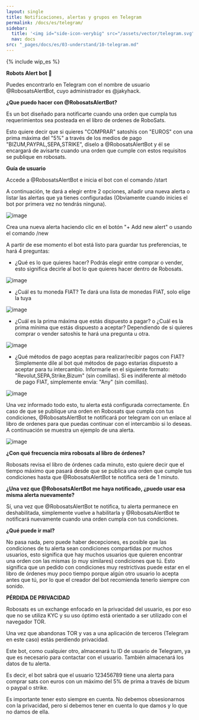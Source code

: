 ```yaml
---
layout: single
title: Notificaciones, alertas y grupos en Telegram
permalink: /docs/es/telegram/
sidebar:
  title: '<img id="side-icon-verybig" src="/assets/vector/telegram.svg"/>Telegram'
  nav: docs
src: "_pages/docs/es/03-understand/10-telegram.md"
---
```


<!-- Cover: telegram notification bot: how to enable (on phone and desktop). What are the privacy trade offs. Alert bot (Jacky). Telegram public support group, different language group. Warning: never reply to privates. Never share your robot token -->

{% include wip_es %}

**Robots Alert bot 🔔**

Puedes encontrarlo en Telegram con el nombre de usuario @RobosatsAlertBot,
cuyo administrador es @jakyhack.

**¿Que puedo hacer con @RobosatsAlertBot?**

Es un bot diseñado para notificarte cuando una orden que cumpla tus requerimientos
sea posteada en el libro de ordenes de RoboSats.

Esto quiere decir que si quieres "COMPRAR" satoshis con "EUROS" con una prima máxima
del "5%" a través de los medios de pago "BIZUM,PAYPAL,SEPA,STRIKE", díselo a
@RobosatsAlertBot y él se encargará de avisarte cuando una orden que cumple con
estos requisitos se publique en robosats.

**Guía de usuario**

Accede a @RobosatsAlertBot e inicia el bot con el comando /start

A continuación, te dará a elegir entre 2 opciones, añadir una nueva alerta o listar
las alertas que ya tienes configuradas (Obviamente cuando inicies el bot por primera
vez no tendrás ninguna).

![image](https://user-images.githubusercontent.com/47178010/170114653-f1d22f61-1db3-4a6a-b38c-5542a1b76648.png)

Crea una nueva alerta haciendo clic en el botón "+ Add new alert" o usando el comando /new

A partir de ese momento el bot está listo para guardar tus preferencias, te hará 4 preguntas:
- ¿Qué es lo que quieres hacer? Podrás elegir entre comprar o vender, esto significa
decirle al bot lo que quieres hacer dentro de Robosats.

![image](https://user-images.githubusercontent.com/47178010/170114706-a4226028-50a5-414e-8ae8-c44f90833ff6.png)

- ¿Cuál es tu moneda FIAT? Te dará una lista de monedas FIAT, solo elige la tuya

![image](https://user-images.githubusercontent.com/47178010/170114837-3e83f1c9-035a-4b59-8c8e-043f77995a33.png)

- ¿Cuál es la prima máxima que estás dispuesto a pagar? o ¿Cuál es la prima mínima
que estás dispuesto a aceptar? Dependiendo de si quieres comprar o vender satoshis
te hará una pregunta u otra.

![image](https://user-images.githubusercontent.com/47178010/170115618-66117113-e702-4faa-b02d-a8101244f7da.png)

- ¿Qué métodos de pago aceptas para realizar/recibir pagos con FIAT? Simplemente dile
al bot qué métodos de pago estarías dispuesto a aceptar para tu intercambio.
Informarle en el siguiente formato: "Revolut,SEPA,Strike,Bizum" (sin comillas).
Si es indiferente al método de pago FIAT, simplemente envía: "Any" (sin comillas).

![image](https://user-images.githubusercontent.com/47178010/170115693-7378b25a-93af-4ad3-ad7e-d0185364003d.png)


Una vez informado todo esto, tu alerta está configurada correctamente. En caso de que
se publique una orden en Robosats que cumpla con tus condiciones, @RobosatsAlertBot te
notificará por telegram con un enlace al libro de ordenes para que puedas continuar con
el intercambio si lo deseas. A continuación se muestra un ejemplo de una alerta.

![image](https://user-images.githubusercontent.com/47178010/170116003-6316c10a-0c6f-44bc-8eb6-17a1df8e1f3f.png)

**¿Con qué frecuencia mira robosats al libro de órdenes?**

Robosats revisa el libro de órdenes cada minuto, esto quiere decir que el tiempo máximo
que pasará desde que se publica una orden que cumple tus condiciones hasta que
@RobosatsAlertBot te notifica será de 1 minuto.

**¿Una vez que @RobosatsAlertBot me haya notificado, ¿puedo usar esa misma alerta nuevamente?**

Sí, una vez que @RobosatsAlertBot te notifica, tu alerta permanece en deshabilitada,
simplemente vuelve a habilitarla y @RobosatsAlertBot te notificará nuevamente cuando
una orden cumpla con tus condiciones.

**¿Qué puede ir mal?**

No pasa nada, pero puede haber decepciones, es posible que las condiciones de tu alerta
sean condiciones compartidas por muchos usuarios, esto significa que hay muchos usuarios
que quieren encontrar una orden con las mismas (o muy similares) condiciones que tú.
Esto significa que un pedido con condiciones muy restrictivas puede estar en el libro de
órdenes muy poco tiempo porque algún otro usuario lo acepta antes que tú, por lo que el
creador del bot recomienda tenerlo siempre con sonido.

**PÉRDIDA DE PRIVACIDAD**

Robosats es un exchange enfocado en la privacidad del usuario, es por eso que no se
utiliza KYC y su uso óptimo está orientado a ser utilizado con el navegador TOR.

Una vez que abandonas TOR y vas a una aplicación de terceros (Telegram en este caso)
estás perdiendo privacidad.

Este bot, como cualquier otro, almacenará tu ID de usuario de Telegram, ya que es
necesario para contactar con el usuario. También almacenará los datos de tu alerta.

Es decir, el bot sabrá que el usuario 123456789 tiene una alerta para comprar sats con
euros con un máximo del 5% de prima a través de bizum o paypal o strike.

Es importante tener esto siempre en cuenta. No debemos obsesionarnos con la privacidad,
pero sí debemos tener en cuenta lo que damos y lo que no damos de ella.

